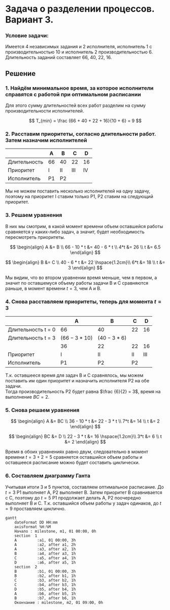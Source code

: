 # Задача о разделении процессов. Вариант 3.
### Условие задачи:
Имеется 4 независимых задания и 2 исполнителя, исполнитель 1 с производительностью 10 и исполнитель 2 производительностью 6. Длительность заданий составляет 66, 40, 22, 16.

## Решение
### 1. Найдём минимальное время, за которое исполнители справятся с работой при оптимальном расписании
Для этого сумму длительностей всех работ разделим на сумму производительности исполнителей.  

$$  
T_{min} = \frac {66 + 40 + 22 + 16}{10 + 6} = 9  
$$  

### 2. Расставим приоритеты, согласно длительности работ. Затем назначим исполнителей


|              | A  | B  | C   | D  |
|--------------|----|----|-----|----|
| Длительность | 66 | 40 | 22  | 16 | 
| Приоритет    | I  | II | III | IV |
| Исполнитель  | P1 | P2 |     |    |

Мы не можем поставить несколько исполнителей на одну задачу, поэтому на приоритет I ставим только P1, P2 ставим на следующий приоритет.

### 3. Решаем уравнения
В них мы смотрим, в какой момент времени объем оставшейся работы сравняется у каких-либо задач, а значит, будет необходимость пересмотреть приоритеты.  

$$
\begin{align}
    A &= B \\
    66 - 10 * t &= 40 - 6 * t \\
    4*t &= 26 \\
    t &= 6.5
\end{align}
$$
  
$$
\begin{align}
    B &= C \\
    40 - 6 * t &= 22 \hspace{1.2cm}\\
    6*t &= 18 \\
    t &= 3
\end{align}
$$
  
Мы видим, что во втором уравнении время меньше, чем в первом, а значит по оставшемуся объему работы задачи B и C сравняются раньше, в момент времени $t = 3$, чем A и B.

### 4. Снова расставляем приоритеты, теперь для момента $t = 3$

|                    | A             | B            | C  | D   |
|--------------------|---------------|--------------|----|-----|
| Длительность t = 0 | 66            | 40           | 22 | 16  | 
| Длительность t = 3 | $(66 - 3*10)$ | $(40 - 3*6)$ |    |     |
|                    | 36            | 22           | 22 | 16  |
| Приоритет          | I             | II           | II | III |
| Исполнитель        | P1            | P2           | P2 |     |  
  
Т.к. оставшееся время для задач B и C сравнялось, мы можем поставить им один приоритет и назначить исполнителя P2 на обе задачи.  
Тогда производительность P2 будет равна $\frac {6}{2} = 3$, время на выполнение $BC = 2$.  
  
### 5. Снова решаем уравнения  

$$
\begin{align}
    A &= BC \\
    36 - 10 * t &= 22 - 3 * t \\
    7*t &= 14 \\
    t &= 2
\end{align}
$$  
  
$$
\begin{align}
    BC &= D \\
    22 - 3 * t &= 16 \hspace{1.2cm}\\
    3*t &= 6 \\
    t &= 2
\end{align}
$$  

Время в обоих уравнениях равно двум, следовательно в момент времени $t = 3+2 = 5$ сравняется оставшийся объем работы и оставшееся расписание можно будет составить циклически.
### 6. Составляем диаграмму Ганта
Учитывая итоги 3 и 5 пунктов, составляем оптимальное расписание. До $t = 3$ P1 выполняет A, P2 выполняет B. Затем приоритет B сравнивается с C, поэтому до $t = 5$ P1 продолжает делать A, P2 поочередно выполняет B и C. Т.к. оставшийся объем работы у задач одинаков, до $t = 9$ проставляем циклично.  

```mermaid
gantt
    dateFormat DD HH:mm    
    axisFormat %H:%M
    Начало : milestone, m1, 01 00:00, 0h
    section  1
    A         :a1, 01 00:00, 3h
    A         :a2, after a1, 2h
    A         :a3, after a2, 1h
    B         :a4, after a3, 1h
    C         :a5, after a4, 1h
    D         :a6, after a5, 1h
    section  2
    B         :b1, 01 00:00, 3h
    B         :b2, after b1, 1h
    C         :b3, after b2, 1h
    C         :b4, after b3, 1h
    D         :b5, after b4, 1h
    A         :b6, after b5, 1h
    B         :b7, after b6, 1h
    Окончание : milestone, m2, 01 09:00, 0h


